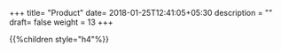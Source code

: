 +++
title= "Product"
date= 2018-01-25T12:41:05+05:30
description = ""
draft= false
weight = 13
+++


{{%children style="h4"%}}
